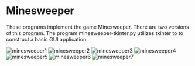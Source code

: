 # Minesweeper
These programs implement the game Minesweeper.
There are two versions of this program. The program minesweeper-tkinter.py utilizes tkinter to to construct a basic GUI application.

![minesweeper1](https://github.com/redohrm/Minesweeper/assets/149263840/3444dda2-6a90-4784-927b-9152d0089c1a)
![minesweeper2](https://github.com/redohrm/Minesweeper/assets/149263840/af562d35-f176-4d15-8b11-17aac46b861b)
![minesweeper3](https://github.com/redohrm/Minesweeper/assets/149263840/01ebf9b7-9aaa-43f7-a860-50af44c87c7a)
![minesweeper4](https://github.com/redohrm/Minesweeper/assets/149263840/5286a300-e1c8-4d50-a513-a1c221eab2da)
![minesweeper5](https://github.com/redohrm/Minesweeper/assets/149263840/ef0a0e40-db57-4b0d-acfb-fefe4ca2de47)
![minesweeper6](https://github.com/redohrm/Minesweeper/assets/149263840/94da6f1d-7d94-4ec4-a87d-7317d3a95c98)
![minesweeper7](https://github.com/redohrm/Minesweeper/assets/149263840/62d4c5a3-d514-448b-9ec0-38a1d325254a)

